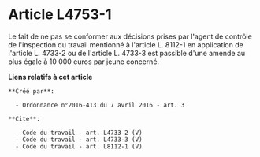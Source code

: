 # Article L4753-1

Le fait de ne pas se conformer aux décisions prises par l'agent de contrôle de l'inspection du travail mentionné à l'article
L. 8112-1 en application de l'article L. 4733-2 ou de l'article L. 4733-3 est passible d'une amende au plus égale à 10 000
euros par jeune concerné.

**Liens relatifs à cet article**

	**Créé par**:

	  - Ordonnance n°2016-413 du 7 avril 2016 - art. 3

	**Cite**:

	  - Code du travail - art. L4733-2 (V)
	  - Code du travail - art. L4733-3 (V)
	  - Code du travail - art. L8112-1 (V)
